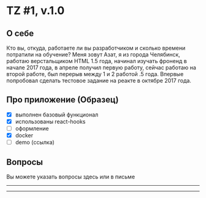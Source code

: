 TZ #1, v.1.0
===

## О себе

Кто вы, откуда, работаете ли вы разработчиком и сколько времени потратили на обучение?
Меня зовут Азат, я из города Челябинск, работаю верстальщиком HTML 1.5 года, начинал изучать фроненд в начале 2017 года, в апреле получил первую работу, сейчас работаю на второй работе, был перерыв между 1 и 2 работой .5 года. Впервые попробовал сделать тестовое задание на реакте в октябре 2017 года.

## Про приложение (Образец)

- [x] выполнен базовый функционал
- [x] использованы react-hooks
- [ ] оформление
- [x] docker
- [ ] demo (ссылка)

## Вопросы

Вы можете указать вопросы здесь или в письме

---

---